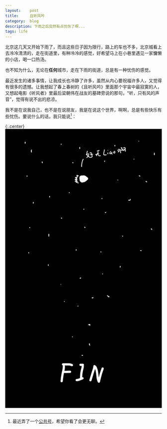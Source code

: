 ```yaml
---
layout:    post
title:     且听风吟
category:  blog
description: 下雨之后突然有点忧伤了啊...
tags: life
---
```

北京这几天又开始下雨了，而且这些日子因为限行，路上的车也不多，北京城看上去冷冷清清的，走在街道里，有种冷冷的感觉，好希望马上在小巷里遇见一家慵懒的小店，喝一口热汤。

也不知为什么，无论在**任何**城市，走在下雨的街道，总是有一种忧伤的感觉。

最近发生的诸多事情，让我成长也冷静了许多，虽然从内心要祝福许多人，又觉得有很多的遗憾。让我想起了春上春树的《且听风吟》里面那个宇宙中最寂寞的人，又想起电影《听风者》里最后梁朝伟在战友的墓碑旁说的那句，“听，只有风的声音”，觉得有说不出的悲凉。

我不是在说我自己，也不是在说朋友，我是在说这个世界，啊啊，总是有些快乐有些忧伤。要说什么的话，我只能说[^1]：

{:.center}
![noliao](/images/2015/noliao.png)

[^1]: 最近弄了一个[公共号](http://mp.weixin.qq.com/s?__biz=MzI0NjA1NzQ2NQ==&mid=208387818&idx=1&sn=bf39386f3fb5aa66dc7c5c0c1ac99c29#rd)，希望你看了会更无聊。
